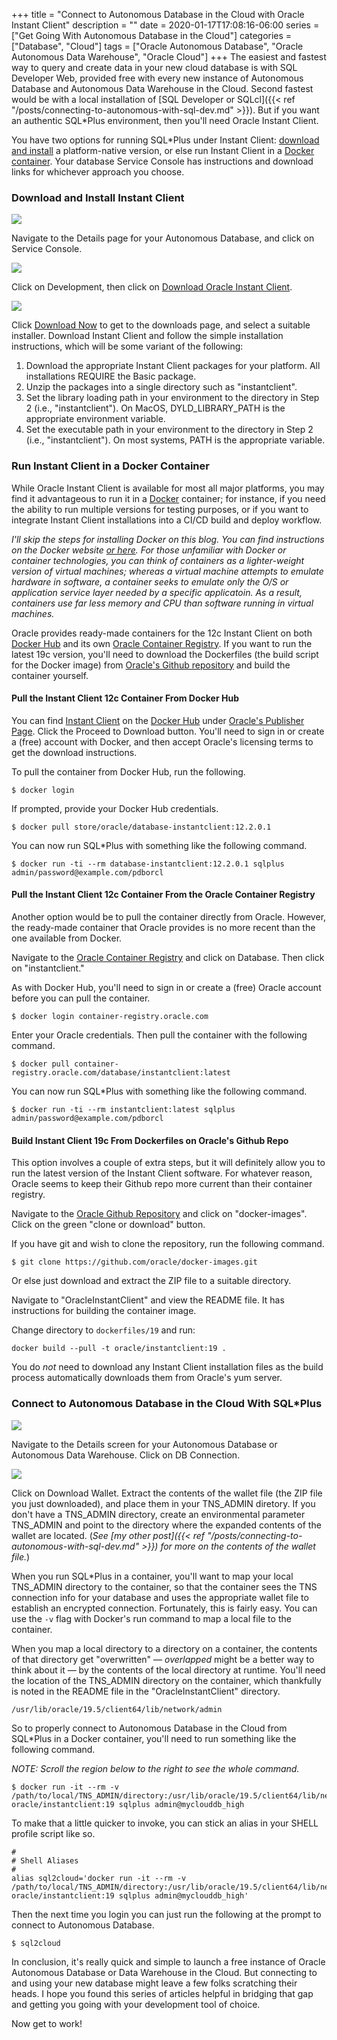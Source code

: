 +++ 
title = "Connect to Autonomous Database in the Cloud with Oracle Instant Client"
description = ""
date = 2020-01-17T17:08:16-06:00
series = ["Get Going With Autonomous Database in the Cloud"]
categories = ["Database", "Cloud"]
tags = ["Oracle Autonomous Database", "Oracle Autonomous Data Warehouse", "Oracle Cloud"]
+++
The easiest and fastest way to query and create data in your new cloud database is with SQL Developer Web, provided free with every new instance of Autonomous Database and Autonomous Data Warehouse in the Cloud. Second fastest would be with a local installation of [SQL Developer or SQLcl]({{< ref "/posts/connecting-to-autonomous-with-sql-dev.md" >}}). But if you want an authentic SQL*Plus environment, then you'll need Oracle Instant Client.

You have two options for running SQL*Plus under Instant Client: [download and install](#download-and-install-instant-client) a platform-native version, or else run Instant Client in a [Docker container](#run-instant-client-in-a-docker-container). Your database Service Console has instructions and download links for whichever approach you choose.

### Download and Install Instant Client
![](https://res.cloudinary.com/tobyblog/image/upload/v1579364810/img/Screenshot_from_2020-01-09_17.11.52.jpg)

Navigate to the Details page for your Autonomous Database, and click on Service Console.

![](https://res.cloudinary.com/tobyblog/image/upload/v1579303903/img/Screen_Shot_2020-01-17_at_5.31.33_PM.jpg)

Click on Development, then click on [Download Oracle Instant Client](https://www.oracle.com/database/technologies/instant-client.html).

![](https://res.cloudinary.com/tobyblog/image/upload/v1579644051/img/Screen_Shot_2020-01-21_at_4.00.38_PM.jpg)

Click [Download Now](https://www.oracle.com/database/technologies/instant-client/downloads.html) to get to the downloads page, and select a suitable installer. Download Instant Client and follow the simple installation instructions, which will be some variant of the following:

1.  Download the appropriate Instant Client packages for your platform. All installations REQUIRE the Basic package.
1.  Unzip the packages into a single directory such as "instantclient".
1.  Set the library loading path in your environment to the directory in Step 2 (i.e., "instantclient"). On MacOS, DYLD_LIBRARY_PATH is the appropriate environment variable.
1.  Set the executable path in your environment to the directory in Step 2 (i.e., "instantclient"). On most systems, PATH is the appropriate variable.

### Run Instant Client in a Docker Container

While Oracle Instant Client is available for most all major platforms, you may find it advantageous to run it in a [Docker](https://www.docker.com/) container; for instance, if you need the ability to run multiple versions for testing purposes, or if you want to integrate Instant Client installations into a CI/CD build and deploy workflow.
 
*I'll skip the steps for installing Docker on this blog. You can find instructions on the Docker website [or here](https://lmgtfy.com/?q=how+to+install+docker). For those unfamiliar with Docker or container technologies, you can think of containers as a lighter-weight version of virtual machines; whereas a virtual machine attempts to emulate hardware in software, a container seeks to emulate only the O/S or application service layer needed by a specific applicatoin. As a result, containers use far less memory and CPU than software running in virtual machines.*

Oracle provides ready-made containers for the 12c Instant Client on both [Docker Hub](#pull-the-instant-client-12c-container-from-docker-hub) and its own [Oracle Container Registry](#pull-the-instant-client-12c-container-from-the-oracle-container-registry). If you want to run the latest 19c version, you'll need to download the Dockerfiles (the build script for the Docker image) from [Oracle's Github repository](#build-instant-client-19c-from-dockerfiles-on-oracles-github-repo) and build the container yourself.

#### Pull the Instant Client 12c Container From Docker Hub

You can find [Instant Client](https://hub.docker.com/_/oracle-instant-client) on the [Docker Hub](https://hub.docker.com/) under [Oracle's Publisher Page](https://hub.docker.com/publishers/oracle). Click the Proceed to Download button. You'll need to sign in or create a (free) account with Docker, and then accept Oracle's licensing terms to get the download instructions.

To pull the container from Docker Hub, run the following.

	$ docker login

If prompted, provide your Docker Hub credentials.

	$ docker pull store/oracle/database-instantclient:12.2.0.1
	
You can now run SQL*Plus with something like the following command.

	$ docker run -ti --rm database-instantclient:12.2.0.1 sqlplus admin/password@example.com/pdborcl
	
#### Pull the Instant Client 12c Container From the Oracle Container Registry

Another option would be to pull the container directly from Oracle. However, the ready-made container that Oracle provides is no more recent than the one available from Docker. 

Navigate to the [Oracle Container Registry](https://container-registry.oracle.com/pls/apex/f?p=113) and click on Database. Then click on "instantclient."

As with Docker Hub, you'll need to sign in or create a (free) Oracle account before you can pull the container. 

	$ docker login container-registry.oracle.com

Enter your Oracle credentials. Then pull the container with the following command.

	$ docker pull container-registry.oracle.com/database/instantclient:latest

You can now run SQL*Plus with something like the following command.

	$ docker run -ti --rm instantclient:latest sqlplus admin/password@example.com/pdborcl
	
#### Build Instant Client 19c From Dockerfiles on Oracle's Github Repo 

This option involves a couple of extra steps, but it will definitely allow you to run the latest version of the Instant Client software. For whatever reason, Oracle seems to keep their Github repo more current than their container registry. 

Navigate to the [Oracle Github Repository](https://github.com/oracle/docker-images) and click on "docker-images". Click on the green "clone or download" button.

If you have git and wish to clone the repository, run the following command.

	$ git clone https://github.com/oracle/docker-images.git
	
Or else just download and extract the ZIP file to a suitable directory.

Navigate to "OracleInstantClient" and view the README file. It has instructions for building the container image.

Change directory to `dockerfiles/19` and run:

	docker build --pull -t oracle/instantclient:19 .
	
You do *not* need to download any Instant Client installation files as the build process automatically downloads them from Oracle's yum server.

### Connect to Autonomous Database in the Cloud With SQL*Plus

![](https://res.cloudinary.com/tobyblog/image/upload/v1579367350/img/dbconnect.jpg)

Navigate to the Details screen for your Autonomous Database or Autonomous Data Warehouse. Click on DB Connection. 

![](https://res.cloudinary.com/tobyblog/image/upload/v1579367467/img/Screenshot_from_2020-01-09_16.23.01.jpg)

Click on Download Wallet. Extract the contents of the wallet file (the ZIP file you just downloaded), and place them in your TNS_ADMIN diretory. If you don't have a TNS_ADMIN directory, create an environmental parameter TNS_ADMIN and point to the directory where the expanded contents of the wallet are located. (*See [my other post]({{< ref "/posts/connecting-to-autonomous-with-sql-dev.md" >}}) for more on the contents of the wallet file.*)

When you run SQL*Plus in a container, you'll want to map your local TNS_ADMIN directory to the container, so that the container sees the TNS connection info for your database and uses the appropriate wallet file to establish an encrypted connection. Fortunately, this is fairly easy. You can use the `-v` flag with Docker's run command to map a local file to the container. 

When you map a local directory to a directory on a container, the contents of that directory get "overwritten" — *overlapped* might be a better way to think about it — by the contents of the local directory at runtime. You'll need the location of the TNS_ADMIN directory on the container, which thankfully is noted in the README file in the "OracleInstantClient" directory.

`/usr/lib/oracle/19.5/client64/lib/network/admin`

So to properly connect to Autonomous Database in the Cloud from SQL*Plus in a Docker container, you'll need to run something like the following command. 

*NOTE: Scroll the region below to the right to see the whole command.*

	$ docker run -it --rm -v /path/to/local/TNS_ADMIN/directory:/usr/lib/oracle/19.5/client64/lib/network/admin oracle/instantclient:19 sqlplus admin@myclouddb_high
	
To make that a little quicker to invoke, you can stick an alias in your SHELL profile script like so.

	#
	# Shell Aliases
	#
	alias sql2cloud='docker run -it --rm -v /path/to/local/TNS_ADMIN/directory:/usr/lib/oracle/19.5/client64/lib/network/admin oracle/instantclient:19 sqlplus admin@myclouddb_high'
	
Then the next time you login you can just run the following at the prompt to connect to Autonomous Database.

	$ sql2cloud
	
In conclusion, it's really quick and simple to launch a free instance of Oracle Autonomous Database or Data Warehouse in the Cloud. But connecting to and using your new database might leave a few folks scratching their heads. I hope you found this series of articles helpful in bridging that gap and getting you going with your development tool of choice. 

Now get to work!